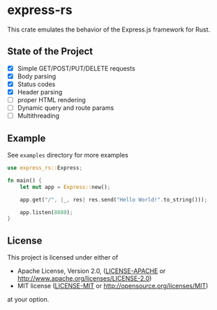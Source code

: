 # express-rs

This crate emulates the behavior of the Express.js framework for Rust.

## State of the Project

- [x] Simple GET/POST/PUT/DELETE requests
- [x] Body parsing
- [x] Status codes
- [x] Header parsing
- [ ] proper HTML rendering
- [ ] Dynamic query and route params
- [ ] Multithreading

## Example

See `examples` directory for more examples

```rust
use express_rs::Express;

fn main() {
    let mut app = Express::new();

    app.get("/", |_, res| res.send("Hello World!".to_string()));

    app.listen(8080);
}
```

## License

This project is licensed under either of

- Apache License, Version 2.0, ([LICENSE-APACHE](LICENSE-APACHE) or http://www.apache.org/licenses/LICENSE-2.0)
- MIT license ([LICENSE-MIT](LICENSE-MIT) or http://opensource.org/licenses/MIT)

at your option.

